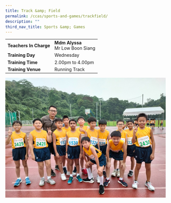 ```yaml
---
title: Track &amp; Field
permalink: /ccas/sports-and-games/trackfield/
description: ""
third_nav_title: Sports &amp; Games
---
```

| |  | 
| -------- | -------- | 
| **Teachers In Charge**     | **Mdm Alyssa**<br>Mr Low Boon Siang|
|**Training Day**|Wednesday
|**Training Time**|2.00pm to 4.00pm
|**Training Venue**|Running Track

![](/images/track2023.jpg)